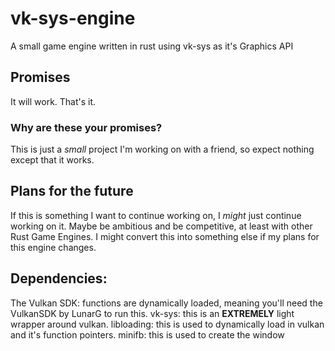 # vk-sys-engine
A small game engine written in rust using vk-sys as it's Graphics API

## Promises 
It will work. That's it. 

### Why are these your promises? 
This is just a *small* project I'm working on with a friend, so expect nothing except that it works. 

## Plans for the future 
If this is something I want to continue working on, I *might* just continue working on it. Maybe be ambitious and be competitive, at least with other Rust Game Engines. I might convert this into something else if my plans for this engine changes. 

## Dependencies:

The Vulkan SDK: functions are dynamically loaded, meaning you'll need the VulkanSDK by LunarG to run this.
vk-sys: this is an **EXTREMELY** light wrapper around vulkan. 
libloading: this is used to dynamically load in vulkan and it's function pointers.
minifb: this is used to create the window